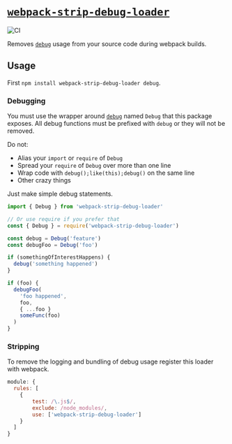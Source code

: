 # [`webpack-strip-debug-loader`](https://www.npmjs.com/package/webpack-strip-debug-loader)

![CI](https://github.com/morganney/webpack-strip-debug-loader/actions/workflows/ci.yml/badge.svg)

Removes [`debug`](https://www.npmjs.com/package/debug) usage from your source code during webpack builds.

## Usage

First `npm install webpack-strip-debug-loader debug`.

### Debugging

You must use the wrapper around [`debug`](https://www.npmjs.com/package/debug) named `Debug` that this package exposes. All debug functions must be prefixed with `debug` or they will not be removed.

Do not:
* Alias your `import` or `require` of `Debug`
* Spread your `require` of `Debug` over more than one line
* Wrap code with `debug();like(this);debug()` on the same line
* Other crazy things

Just make simple debug statements.

```js
import { Debug } from 'webpack-strip-debug-loader'

// Or use require if you prefer that
const { Debug } = require('webpack-strip-debug-loader')

const debug = Debug('feature')
const debugFoo = Debug('foo')

if (somethingOfInterestHappens) {
  debug('something happened')
}

if (foo) {
  debugFoo(
    'foo happened',
    foo,
    { ...foo }
    someFunc(foo)
  )
}
```

### Stripping

To remove the logging and bundling of debug usage register this loader with webpack.

```js
module: {
  rules: [
    {
        test: /\.js$/,
        exclude: /node_modules/,
        use: ['webpack-strip-debug-loader']
    }
  ]
}
```
